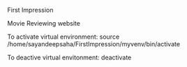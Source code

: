 First Impression

Movie Reviewing website



To activate virtual environment:        source /home/sayandeepsaha/FirstImpression/myvenv/bin/activate


To deactive virtual envitonment:        deactivate


